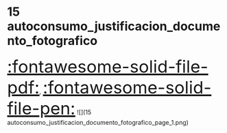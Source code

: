 # 15 autoconsumo_justificacion_documento_fotografico
<a href="../15 autoconsumo_justificacion_documento_fotografico.pdf" style="font-size: 40px;">   :fontawesome-solid-file-pdf:</a>,
<a href="../15 autoconsumo_justificacion_documento_fotografico.html" style="font-size: 40px;">    :fontawesome-solid-file-pen:</a>
![](15 autoconsumo_justificacion_documento_fotografico_page_1.png)

